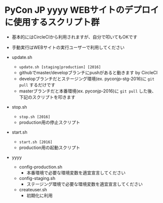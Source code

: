 # PyCon JP yyyy WEBサイトのデプロイに使用するスクリプト群

* 基本的にはCircleCIから利用されますが、自分で叩いてもOKです
* 手動実行はWEBサイトの実行ユーザーで利用してください
* update.sh
  * `update.sh [staging|production] [2016]`
  * githubでmaster/developブランチにpushがあると動きます by CircleCI
  * developブランチだとステージング環境(ex. pyconjp-stg-2016)に `git pull` するだけです
  * masterブランチだと本番環境(ex. pyconjp-2016)に `git pull` した後、下記のスクリプトを叩きます

* stop.sh
  * `stop.sh [2016]`
  * production用の停止スクリプト

* start.sh
  * `start.sh [2016]`
  * production用の起動スクリプト

* yyyy
  * config-production.sh
    * 本番環境で必要な環境変数を適宜宣言してください
  * config-staging.sh
    * ステージング環境で必要な環境変数を適宜宣言してください
  * createuser.sh
    * 初期化に利用

